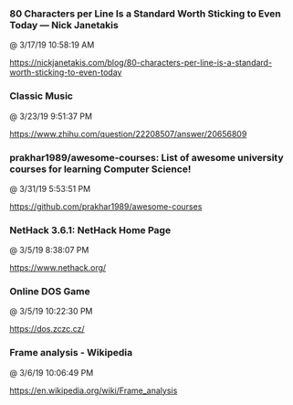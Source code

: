 ﻿

### 80 Characters per Line Is a Standard Worth Sticking to Even Today — Nick Janetakis
@ 3/17/19 10:58:19 AM

https://nickjanetakis.com/blog/80-characters-per-line-is-a-standard-worth-sticking-to-even-today




### Classic Music
@ 3/23/19 9:51:37 PM

https://www.zhihu.com/question/22208507/answer/20656809




### prakhar1989/awesome-courses: List of awesome university courses for learning Computer Science!
@ 3/31/19 5:53:51 PM

https://github.com/prakhar1989/awesome-courses




### NetHack 3.6.1: NetHack Home Page
@ 3/5/19 8:38:07 PM

https://www.nethack.org/



### Online DOS Game
@ 3/5/19 10:22:30 PM

https://dos.zczc.cz/




### Frame analysis - Wikipedia
@ 3/6/19 10:06:49 PM

https://en.wikipedia.org/wiki/Frame_analysis


